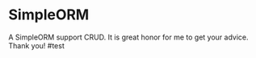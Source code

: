 # SimpleORM
A SimpleORM support CRUD.  It is great honor for me to get your  advice. Thank you!
#test
